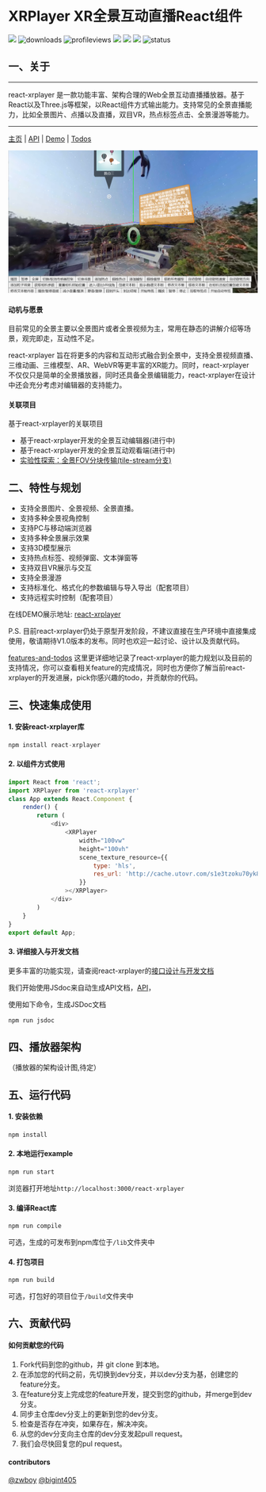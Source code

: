 # XRPlayer XR全景互动直播React组件
![](https://img.shields.io/npm/v/react-xrplayer.svg)
![downloads](https://img.shields.io/npm/dt/react-xrplayer.svg)
![profileviews](https://windard-visitor-badge.glitch.me/badge?page_id=zwboy97.github.profile)
![](https://img.shields.io/npm/l/express.svg)
![](https://img.shields.io/badge/language-javascript-yellow.svg)
![](https://img.shields.io/badge/support-chrome-lightgrey.svg)
![status](https://img.shields.io/badge/status-dev-red.svg)

## 一、关于

----
react-xrplayer 是一款功能丰富、架构合理的Web全景互动直播播放器。基于React以及Three.js等框架，以React组件方式输出能力。支持常见的全景直播能力，比如全景图片、点播以及直播，双目VR，热点标签点击、全景漫游等能力。

----

[主页](http://blog.zwboy.cn/react-xrplayer/) | [API](http://blog.zwboy.cn/react-xrplayer/jsdoc/index.html) | [Demo](http://client.youmuvideo.com/react-xrplayer/) | [Todos](./doc/feature-and-todo.md)

![](./doc/imgs/react-xrplayer-preview.png)


#### 动机与愿景

目前常见的全景主要以全景图片或者全景视频为主，常用在静态的讲解介绍等场景，观完即走，互动性不足。

react-xrplayer 旨在将更多的内容和互动形式融合到全景中，支持全景视频直播、三维动画、三维模型、AR、WebVR等更丰富的XR能力。同时，react-xrplayer 不仅仅只是简单的全景播放器，同时还具备全景编辑能力，react-xrplayer在设计中还会充分考虑对编辑器的支持能力。

#### 关联项目

基于react-xrplayer的关联项目
- 基于react-xrplayer开发的全景互动编辑器(进行中)
- 基于react-xrplayer开发的全景互动观看端(进行中)
- [实验性探索：全景FOV分块传输(tile-stream分支)](https://github.com/ZWboy97/react-xrplayer/tree/tiled-stream)

## 二、特性与规划

- 支持全景图片、全景视频、全景直播。
- 支持多种全景视角控制
- 支持PC与移动端浏览器
- 支持多种全景展示效果
- 支持3D模型展示
- 支持热点标签、视频弹窗、文本弹窗等
- 支持双目VR展示与交互
- 支持全景漫游
- 支持标准化、格式化的参数编辑与导入导出（配套项目）
- 支持远程实时控制（配套项目）

在线DEMO展示地址: [react-xrplayer](http://client.youmuvideo.com/react-xrplayer/)


P.S. 目前react-xrplayer仍处于原型开发阶段，不建议直接在生产环境中直接集成使用，敬请期待V1.0版本的发布。同时也欢迎一起讨论、设计以及贡献代码。

[features-and-todos](./doc/feature-and-todo.md) 这里更详细地记录了react-xrplayer的能力规划以及目前的支持情况，你可以查看相关feature的完成情况，同时也方便你了解当前react-xrplayer的开发进展，pick你感兴趣的todo，并贡献你的代码。


## 三、快速集成使用

#### 1. 安装react-xrplayer库

```js
npm install react-xrplayer
```

#### 2. 以组件方式使用

```js
import React from 'react';
import XRPlayer from 'react-xrplayer'
class App extends React.Component {
    render() {
        return (
            <div>
                <XRPlayer
                    width="100vw"
                    height="100vh"
                    scene_texture_resource={{
                        type: 'hls',
                        res_url: 'http://cache.utovr.com/s1e3tzoku70yk8mpa3/L3_5dxsrk4kh56gc4l1_v2.m3u8'
                    }}
                ></XRPlayer>
            </div>
        )
    }
}
export default App;
```

#### 3. 详细接入与开发文档

更多丰富的功能实现，请查阅react-xrplayer的[接口设计与开发文档](./doc/api-doc.md)

我们开始使用JSdoc来自动生成API文档，[API](http://blog.zwboy.cn/react-xrplayer/jsdoc/index.html)， 

使用如下命令，生成JSDoc文档
```js
npm run jsdoc
```

## 四、播放器架构
（播放器的架构设计图,待定）

## 五、运行代码

#### 1. 安装依赖

```js
npm install
```

#### 2. 本地运行example

```js
npm run start
```
浏览器打开地址`http://localhost:3000/react-xrplayer`

#### 3. 编译React库

```js
npm run compile
```
可选，生成的可发布到npm库位于`/lib`文件夹中

#### 4. 打包项目

```js
npm run build
```
可选，打包好的项目位于`/build`文件夹中

## 六、贡献代码

#### 如何贡献您的代码
1. Fork代码到您的github，并 git clone 到本地。
2. 在添加您的代码之前，先切换到dev分支，并以dev分支为基，创建您的feature分支。
3. 在feature分支上完成您的feature开发，提交到您的github，并merge到dev分支。
4. 同步主仓库dev分支上的更新到您的dev分支。
5. 检查是否存在冲突，如果存在，解决冲突。
6. 从您的dev分支向主仓库的dev分支发起pull request。
7. 我们会尽快回复您的pul request。

#### contributors
[@zwboy](https://github.com/ZWboy97) [@bigint405](https://github.com/bigint405)
